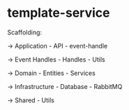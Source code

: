 # template-service


Scaffolding:

  -> Application
    - API
    - event-handle


  -> Event Handles
    - Handles
    - Utils

  -> Domain
    - Entities
    - Services

  -> Infrastructure
    - Database
    - RabbitMQ

  -> Shared
    - Utils